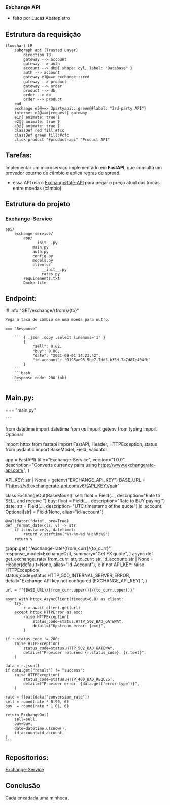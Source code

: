 ### Exchange API

- feito por Lucas Abatepietro

## Estrutura da requisição

```mermaid
flowchart LR
    subgraph api [Trusted Layer]
        direction TB
        gateway --> account
        gateway --> auth
        account --> db@{ shape: cyl, label: "Database" }
        auth --> account
        gateway e1@==> exchange:::red
        gateway --> product
        gateway --> order
        product --> db
        order --> db
        order --> product
    end
    exchange e3@==> 3partyapi:::green@{label: "3rd-party API"}
    internet e2@==>|request| gateway
    e1@{ animate: true }
    e2@{ animate: true }
    e3@{ animate: true }
    classDef red fill:#fcc
    classDef green fill:#cfc
    click product "#product-api" "Product API"
```

## Tarefas:

Implementar um microserviço implementado em **FastAPI**, que consulta um provedor externo de câmbio e aplica regras de spread.

- essa API usa o [ExchangeRate-API](https://www.exchangerate-api.com/) para pegar o preço atual das trocas entre moedas (câmbio)

## Estrutura do projeto

### Exchange-Service

```tree
api/
    exchange-service/
        app/
            __init__.py
            main.py
            auth.py
            config.py
            models.py
            clients/
                __init__.py
                rates.py
        requirements.txt
        Dockerfile
```

## Endpoint:

!!! info "GET/exchange/{from}/{to}"

    Pega a taxa de câmbio de uma moeda para outro.

    === "Response"

        ``` { .json .copy .select linenums='1' }
            {
                "sell": 0.82,
                "buy": 0.80,
                "date": "2021-09-01 14:23:42",
                "id-account": "0195ae95-5be7-7dd3-b35d-7a7d87c404fb"
            }
        ```
        ```bash
        Response code: 200 (ok)
        ```

## Main.py:

=== "main.py"

    ```

from datetime import datetime
from os import getenv
from typing import Optional

import httpx
from fastapi import FastAPI, Header, HTTPException, status
from pydantic import BaseModel, Field, validator

app = FastAPI(
title="Exchange-Service",
version="1.0.0",
description="Converts currency pairs using https://www.exchangerate-api.com/",
)

API_KEY: str | None = getenv("EXCHANGE_API_KEY")
BASE_URL = f"https://v6.exchangerate-api.com/v6/{API_KEY}/pair"

class ExchangeOut(BaseModel):
sell: float = Field(..., description="Rate to SELL <from> and receive <to>")
buy: float = Field(..., description="Rate to BUY <from> paying <to>")
date: str = Field(..., description="UTC timestamp of the quote")
id_account: Optional[str] = Field(None, alias="id-account")

    @validator("date", pre=True)
    def _format_date(cls, v) -> str:
        if isinstance(v, datetime):
            return v.strftime("%Y-%m-%d %H:%M:%S")
        return v

@app.get(
"/exchange-rate/{from_curr}/{to_curr}",
response_model=ExchangeOut,
summary="Get FX quote",
)
async def get_exchange_rate(
from_curr: str,
to_curr: str,
id_account: str | None = Header(default=None, alias="Id-Account"),
):
if not API_KEY:
raise HTTPException(
status_code=status.HTTP_500_INTERNAL_SERVER_ERROR,
detail="Exchange API key not configured (EXCHANGE_API_KEY).",
)

    url = f"{BASE_URL}/{from_curr.upper()}/{to_curr.upper()}"

    async with httpx.AsyncClient(timeout=6.0) as client:
        try:
            r = await client.get(url)
        except httpx.HTTPError as exc:
            raise HTTPException(
                status_code=status.HTTP_502_BAD_GATEWAY,
                detail=f"Upstream error: {exc}",
            )

    if r.status_code != 200:
        raise HTTPException(
            status_code=status.HTTP_502_BAD_GATEWAY,
            detail=f"Provider returned {r.status_code}: {r.text}",
        )

    data = r.json()
    if data.get("result") != "success":
        raise HTTPException(
            status_code=status.HTTP_400_BAD_REQUEST,
            detail=f"Provider error: {data.get('error-type')}",
        )

    rate = float(data["conversion_rate"])
    sell = round(rate * 0.99, 6)
    buy  = round(rate * 1.01, 6)

    return ExchangeOut(
        sell=sell,
        buy=buy,
        date=datetime.utcnow(),
        id_account=id_account,
    )
    ```

## Repositorios:

[Exchange-Service](https://github.com/pma2025/pma252.exchange-service)

## Conclusão

Cada enxadada uma minhoca.
